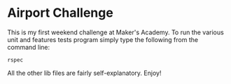 # Airport Challenge

This is my first weekend challenge at Maker's Academy. To run the various unit and features tests program simply type the following from the command line:

` rspec `

All the other lib files are fairly self-explanatory. Enjoy!
